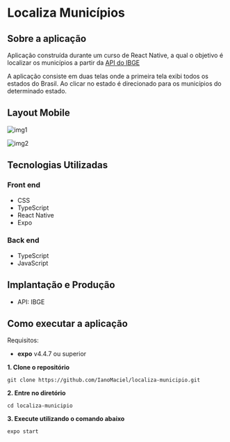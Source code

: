 # Localiza Municípios 

## Sobre a aplicação

Aplicação construída durante um curso de React Native, a qual o objetivo é localizar os municípios a partir da [API do IBGE](https://servicodados.ibge.gov.br/api/docs/localidades#api-Municipios)

A aplicação consiste em duas telas onde a primeira tela exibi todos os estados do Brasil. Ao clicar no estado é direcionado para os municípios do determinado estado.

## Layout Mobile
![img1](https://user-images.githubusercontent.com/71051791/133912905-ad07b272-77ff-4807-a565-378752da2998.jpeg)

![img2](https://user-images.githubusercontent.com/71051791/133912909-962b758f-ef85-484a-a77e-108ec8e522b9.jpeg)

## Tecnologias Utilizadas
### Front end
- CSS
- TypeScript
- React Native
- Expo
### Back end
- TypeScript
- JavaScript

## Implantação e Produção 
- API: IBGE

## Como executar a aplicação

Requisitos: 
- **expo** v4.4.7 ou superior

**1. Clone o repositório**
~~~
git clone https://github.com/IanoMaciel/localiza-municipio.git
~~~

**2. Entre no diretório** 
~~~
cd localiza-municipio
~~~

**3. Execute utilizando o comando abaixo**
~~~
expo start
~~~
